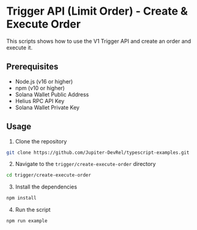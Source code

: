# Trigger API (Limit Order) - Create & Execute Order

This scripts shows how to use the V1 Trigger API and create an order and execute it.

## Prerequisites

- Node.js (v16 or higher)
- npm (v10 or higher)
- Solana Wallet Public Address
- Helius RPC API Key
- Solana Wallet Private Key

## Usage

1. Clone the repository

```bash
git clone https://github.com/Jupiter-DevRel/typescript-examples.git
```

2. Navigate to the `trigger/create-execute-order` directory

```bash
cd trigger/create-execute-order
```

3. Install the dependencies

```bash
npm install
```

4. Run the script

```bash
npm run example
```
